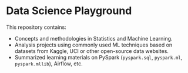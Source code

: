 # Data Science Playground
This repository contains:
* Concepts and methodologies in Statistics and Machine Learning.
* Analysis projects using commonly used ML techniques based on datasets from Kaggle, UCI or other open-source data websites.
* Summarized learning materials on PySpark (`pyspark.sql`, `pyspark.ml`, `pyspark.mllib`), Airflow, etc.

